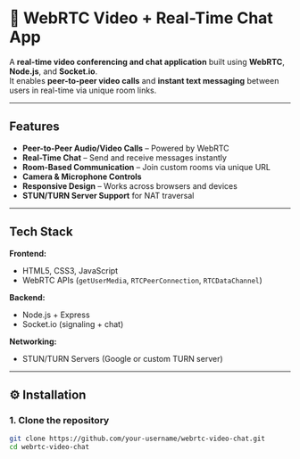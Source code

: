 # 🎥 WebRTC Video + Real-Time Chat App

A **real-time video conferencing and chat application** built using **WebRTC**, **Node.js**, and **Socket.io**.  
It enables **peer-to-peer video calls** and **instant text messaging** between users in real-time via unique room links.

---

##  Features

-  **Peer-to-Peer Audio/Video Calls** – Powered by WebRTC  
-  **Real-Time Chat** – Send and receive messages instantly  
-  **Room-Based Communication** – Join custom rooms via unique URL  
-  **Camera & Microphone Controls**  
-  **Responsive Design** – Works across browsers and devices  
-  **STUN/TURN Server Support** for NAT traversal  

---

##  Tech Stack

**Frontend:**
- HTML5, CSS3, JavaScript  
- WebRTC APIs (`getUserMedia`, `RTCPeerConnection`, `RTCDataChannel`)

**Backend:**
- Node.js + Express  
- Socket.io (signaling + chat)

**Networking:**
- STUN/TURN Servers (Google or custom TURN server)

---

## ⚙️ Installation

### 1. Clone the repository
```bash
git clone https://github.com/your-username/webrtc-video-chat.git
cd webrtc-video-chat

